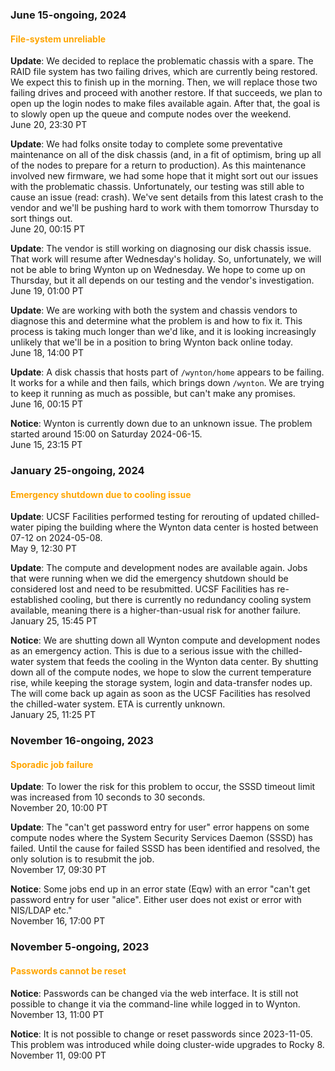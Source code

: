 ### June 15-ongoing, 2024

#### <span style="color: orange;">File-system unreliable</span>

**Update**: We decided to replace the problematic chassis with a
spare. The RAID file system has two failing drives, which are
currently being restored. We expect this to finish up in the
morning. Then, we will replace those two failing drives and proceed
with another restore. If that succeeds, we plan to open up the login
nodes to make files available again. After that, the goal is to slowly
open up the queue and compute nodes over the weekend.
<br><span class="timestamp">June 20, 23:30 PT</span>

**Update**: We had folks onsite today to complete some preventative
maintenance on all of the disk chassis (and, in a fit of optimism,
bring up all of the nodes to prepare for a return to production).  As
this maintenance involved new firmware, we had some hope that it might
sort out our issues with the problematic chassis.  Unfortunately, our
testing was still able to cause an issue (read: crash). We've sent
details from this latest crash to the vendor and we'll be pushing hard
to work with them tomorrow Thursday to sort things out.
<br><span class="timestamp">June 20, 00:15 PT</span>

**Update**: The vendor is still working on diagnosing our disk chassis
issue.  That work will resume after Wednesday's holiday.  So,
unfortunately, we will not be able to bring Wynton up on Wednesday.
We hope to come up on Thursday, but it all depends on our testing and
the vendor's investigation.
<br><span class="timestamp">June 19, 01:00 PT</span>

**Update**: We are working with both the system and chassis vendors to
diagnose this and determine what the problem is and how to fix
it. This process is taking much longer than we'd like, and it is
looking increasingly unlikely that we'll be in a position to bring
Wynton back online today.
<br><span class="timestamp">June 18, 14:00 PT</span>

**Update**: A disk chassis that hosts part of `/wynton/home` appears
to be failing. It works for a while and then fails, which brings down
`/wynton`.  We are trying to keep it running as much as possible, but
can't make any promises.
<br><span class="timestamp">June 16, 00:15 PT</span>

**Notice**: Wynton is currently down due to an unknown issue. The
problem started around 15:00 on Saturday 2024-06-15.
<br><span class="timestamp">June 15, 23:15 PT</span>

<!--
start: 2024-06-15T15:00:00
stop: 2024-06-??T??:??:00
length: ??? hours
severity: major-outage
affected: jobs, beegfs, compute, *
reason: beegfs
 -->


### January 25-ongoing, 2024

#### <span style="color: orange;">Emergency shutdown due to cooling issue</span>

**Update**: UCSF Facilities performed testing for rerouting of updated
chilled-water piping the building where the Wynton data center is
hosted between 07-12 on 2024-05-08.
<br><span class="timestamp">May 9, 12:30 PT</span>

**Update**: The compute and development nodes are available again.
Jobs that were running when we did the emergency shutdown should be
considered lost and need to be resubmitted.  UCSF Facilities has
re-established cooling, but there is currently no redundancy cooling
system available, meaning there is a higher-than-usual risk for
another failure.
<br><span class="timestamp">January 25, 15:45 PT</span>

**Notice**: We are shutting down all Wynton compute and development
nodes as an emergency action. This is due to a serious issue with the
chilled-water system that feeds the cooling in the Wynton data
center. By shutting down all of the compute nodes, we hope to slow the
current temperature rise, while keeping the storage system, login and
data-transfer nodes up. The will come back up again as soon as the
UCSF Facilities has resolved the chilled-water system. ETA is
currently unknown.
<br><span class="timestamp">January 25, 11:25 PT</span>

<!--
start: 2024-01-25T11:25:00
stop: 2024-01-25T15:25:00
length: 4.0 hours
severity: major-outage
affected: jobs
reason: external
 -->


### November 16-ongoing, 2023

#### <span style="color: orange;">Sporadic job failure</span>

**Update**: To lower the risk for this problem to occur, the SSSD
timeout limit was increased from 10 seconds to 30 seconds.
<br><span class="timestamp">November 20, 10:00 PT</span>

**Update**: The "can't get password entry for user" error happens on
some compute nodes where the System Security Services Daemon (SSSD)
has failed.  Until the cause for failed SSSD has been identified and
resolved, the only solution is to resubmit the job.
<br><span class="timestamp">November 17, 09:30 PT</span>

**Notice**: Some jobs end up in an error state (Eqw) with an error
"can't get password entry for user "alice". Either user does not exist
or error with NIS/LDAP etc."
<br><span class="timestamp">November 16, 17:00 PT</span>

<!--
start: 2023-11-17T16:00:00
stop: 
length: 
severity: 
affected: jobs
reason: scheduled
 -->



### November 5-ongoing, 2023

#### <span style="color: orange;">Passwords cannot be reset</span>

**Notice**: Passwords can be changed via the web interface. It is
still not possible to change it via the command-line while logged in
to Wynton.
<br><span class="timestamp">November 13, 11:00 PT</span>

**Notice**: It is not possible to change or reset passwords since
2023-11-05. This problem was introduced while doing cluster-wide
upgrades to Rocky 8.
<br><span class="timestamp">November 11, 09:00 PT</span>
